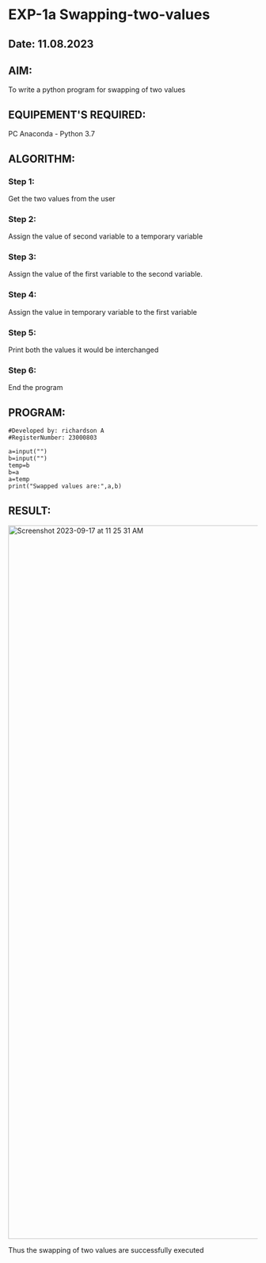 # EXP-1a Swapping-two-values
## Date: 11.08.2023
## AIM:
To write a python program for swapping of two values
## EQUIPEMENT'S REQUIRED: 
PC
Anaconda - Python 3.7
## ALGORITHM: 
### Step 1:
Get the two values from the user
### Step 2: 
Assign the value of second variable to a temporary variable 
### Step 3: 
Assign the value of the first variable to the second variable.
### Step 4:  
Assign the value in temporary variable to the first variable
### Step 5: 
Print both the values it would be interchanged
### Step 6: 
End the program
## PROGRAM:
```#Program to swap two values.
#Developed by: richardson A 
#RegisterNumber: 23000803

a=input("")
b=input("")
temp=b
b=a
a=temp
print("Swapped values are:",a,b)
```



## RESULT:

<img width="1440" alt="Screenshot 2023-09-17 at 11 25 31 AM" src="https://github.com/Richard01072002/Swapping-two-values/assets/141472248/316ff42c-0787-46c1-b64f-d65dbc19bb7d">



Thus the swapping of two values are successfully executed




